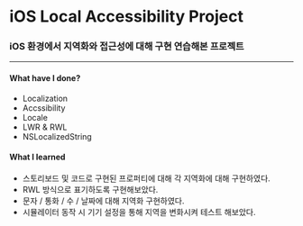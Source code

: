 # iOS Local Accessibility Project
### iOS 환경에서 지역화와 접근성에 대해 구현 연습해본 프로젝트
***
#### What have I done?
- Localization
- Accssibility
- Locale
- LWR & RWL
- NSLocalizedString

#### What I learned
- 스토리보드 및 코드로 구현된 프로퍼티에 대해 각 지역화에 대해 구현하였다.
- RWL 방식으로 표기하도록 구현해보았다.
- 문자 / 통화 / 수 / 날짜에 대해 지역화 구현하였다.
- 시뮬레이터 동작 시 기기 설정을 통해 지역을 변화시켜 테스트 해보았다.
